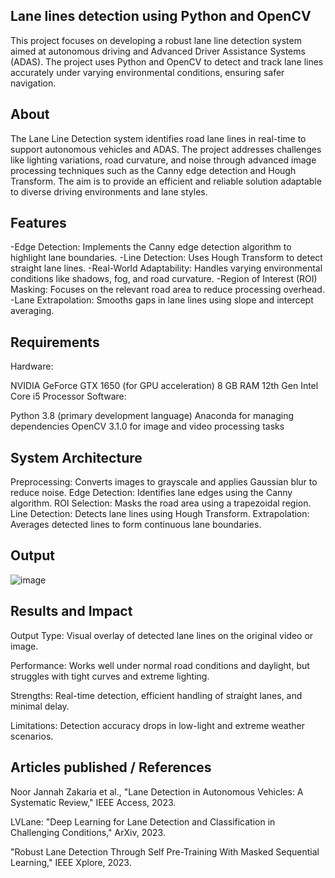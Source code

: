 ## Lane lines detection using Python and OpenCV

This project focuses on developing a robust lane line detection system aimed at autonomous driving and Advanced Driver Assistance Systems (ADAS). The project uses Python and OpenCV to detect and track lane lines accurately under varying environmental conditions, ensuring safer navigation.



## About
<!--Detailed Description about the project-->
The Lane Line Detection system identifies road lane lines in real-time to support autonomous vehicles and ADAS. The project addresses challenges like lighting variations, road curvature, and noise through advanced image processing techniques such as the Canny edge detection and Hough Transform. The aim is to provide an efficient and reliable solution adaptable to diverse driving environments and lane styles.


## Features
<!--List the features of the project as shown below-->
-Edge Detection: Implements the Canny edge detection algorithm to highlight lane boundaries.
-Line Detection: Uses Hough Transform to detect straight lane lines.
-Real-World Adaptability: Handles varying environmental conditions like shadows, fog, and road curvature.
-Region of Interest (ROI) Masking: Focuses on the relevant road area to reduce processing overhead.
-Lane Extrapolation: Smooths gaps in lane lines using slope and intercept averaging.

## Requirements
<!--List the requirements of the project as shown below-->
Hardware:

NVIDIA GeForce GTX 1650 (for GPU acceleration)
8 GB RAM
12th Gen Intel Core i5 Processor
Software:

Python 3.8 (primary development language)
Anaconda for managing dependencies
OpenCV 3.1.0 for image and video processing tasks


## System Architecture
<!--Embed the system architecture diagram as shown below-->

Preprocessing: Converts images to grayscale and applies Gaussian blur to reduce noise.
Edge Detection: Identifies lane edges using the Canny algorithm.
ROI Selection: Masks the road area using a trapezoidal region.
Line Detection: Detects lane lines using Hough Transform.
Extrapolation: Averages detected lines to form continuous lane boundaries.

## Output

<!--Embed the Output picture at respective places as shown below as shown below-->
![image](https://github.com/user-attachments/assets/b5a7309e-f76f-423a-90df-dad3e88b911e)



## Results and Impact
<!--Give the results and impact as shown below-->
Output Type: Visual overlay of detected lane lines on the original video or image.

Performance: Works well under normal road conditions and daylight, but struggles with tight curves and extreme lighting.

Strengths: Real-time detection, efficient handling of straight lanes, and minimal delay.

Limitations: Detection accuracy drops in low-light and extreme weather scenarios.


## Articles published / References
Noor Jannah Zakaria et al., "Lane Detection in Autonomous Vehicles: A Systematic Review," IEEE Access, 2023.

LVLane: "Deep Learning for Lane Detection and Classification in Challenging Conditions," ArXiv, 2023.

"Robust Lane Detection Through Self Pre-Training With Masked Sequential Learning," IEEE Xplore, 2023.




